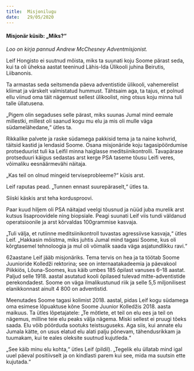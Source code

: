 ```yaml
---
title:  Misjonilugu
date:   29/05/2020
---
```


#### Misjonär küsib: „Miks?“ 

_Loo on kirja pannud Andrew McChesney Adventmisjonist._

Leif Hongisto ei suutnud mõista, miks ta suunati koju Soome pärast seda, kui ta oli üheksa aastat teeninud Lähis-Ida Ülikooli juhina Beirutis, Liibanonis.

Ta armastas seda seitsmenda päeva adventistide ülikooli, vahemerelist kliimat ja värskelt valmistatud hummust. Tähtsaim aga, ta tajus, et polnud ellu viinud oma täit nägemust sellest ülikoolist, ning otsus koju minna tuli talle üllatusena.

„Pigem olin segaduses selle pärast, miks suunas Jumal mind eemale millestki, millest oli saanud kogu mu elu ja mis oli mulle väga südamelähedane,“ ütles ta.

Rikkalike palvete ja raske südamega pakkisid tema ja ta naine kohvrid, täitsid kastid ja lendasid Soome. Osana misjonäride koju tagasipöördumise protseduurist tuli ka Leifil minna haiglasse meditsiinikontrolli. Tavapärase protseduuri käigus sedastas arst kerge PSA taseme tõusu Leifi veres, võimaliku eesnäärmevähi näitaja.

„Kas teil on olnud mingeid terviseprobleeme?“ küsis arst.

Leif raputas pead. „Tunnen ennast suurepäraselt,“ ütles ta.

Siiski käskis arst teha kordusproovi.

Paar kuud hiljem oli PSA näitajad veelgi tõusnud ja nüüd juba murelik arst kutsus lisaproovidele ning biopsiale. Peagi suunati Leif viis tundi väldanud operatsioonile ja arst kõrvaldas 100grammise kasvaja.

„Tuli välja, et rutiinne meditsiinikontroll tuvastas agressiivse kasvaja,“ ütles Leif. „Hakkasin mõistma, miks juhtis Jumal mind tagasi Soome, kus oli kõrgtasemel tehnoloogia ja mul oli võimalik saada väga asjatundlikku ravi.“

62aastane Leif jääb misjonäriks. Tema tervis on hea ja ta töötab Soome Juunioride Kolledži rektorina; see on internaatakadeemia ja päevakool Piikkiös, Lõuna-Soomes, kus käib umbes 185 õpilast vanuses 6–18 aastat. Paljud selle 1918. aastal asutatud kooli õpilased tulevad mitte-adventistide perekondadest. Soome on väga ilmalikustunud riik ja selle 5,5 miljonilisest elanikkonnast ainult 4 800 on adventistid.

Meenutades Soome tagasi kolimist 2018. aastal, pidas Leif kogu südamega oma esimese lõpuaktuse kõne Soome Juunior Kolledžis 2018. aasta maikuus. Ta ütles lõpetajatele: „Te mõtlete, et teil on elu ees ja teil on nägemus, milline teie elu peaks välja nägema. Miski sellest ei pruugi tõeks saada. Elu võib pöörduda sootuks teistsuguseks. Aga siis, kui annate elu Jumala kätte, on usus elatud elu alati palju põnevam, tähendusrikkam ja tuumakam, kui te eales oleksite suutnud kujutleda.“

„See käib minu elu kohta,“ ütles Leif (pildil). „Tegelik elu üllatab mind igal uuel päeval positiivselt ja on kindlasti parem kui see, mida ma suutsin ette kujutada.“